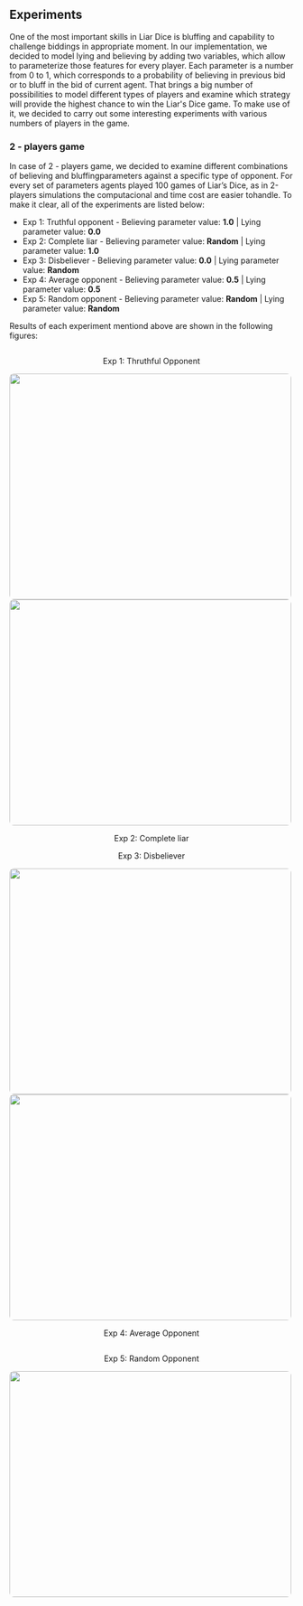 <div id="experiments"></div>

## Experiments
One of the most important skills in Liar Dice is bluffing and capability to challenge biddings in appropriate moment. In our implementation, we decided to model lying and believing by adding two variables, which allow to parameterize those features for every player. Each parameter is a number from 0 to 1, which corresponds to a probability of believing in previous bid or to bluff in the bid of current agent. That brings a big number of possibilities to model different types of players and examine which strategy will provide the highest chance to win the Liar's Dice game. To make use of it, we decided to carry out some interesting experiments with various numbers of players in the game.

### 2 - players game

In case of 2 - players game, we decided to examine different combinations of believing and bluffingparameters  against  a  specific  type  of  opponent.   For  every  set  of  parameters  agents  played  100 games  of  Liar’s  Dice,  as  in  2-players  simulations  the  computacional  and  time  cost  are  easier  tohandle.  To make it clear, all of the experiments are listed below:

<ul>
  <li>Exp 1: Truthful opponent - Believing parameter value: <b>1.0</b> | Lying parameter value: <b>0.0</b> </li>
  <li>Exp 2: Complete liar - Believing parameter value: <b>Random</b> | Lying parameter value: <b>1.0</b></li>
  <li>Exp 3: Disbeliever - Believing parameter value: <b>0.0</b> | Lying parameter value: <b>Random</b></li>
  <li>Exp 4: Average opponent - Believing parameter value: <b>0.5</b> | Lying parameter value: <b>0.5</b></li>
  <li>Exp 5: Random opponent - Believing parameter value: <b>Random</b> | Lying parameter value: <b>Random</b></li>
</ul>

Results of each experiment mentiond above are shown in the following figures:

<div class="row">
    <div class="column">
      <p style="text-align: center;"> Exp 1: Thruthful Opponent </p>
        <img src={WebInterface/public/Thruthful_Opponent_1.png} width="500" height="400" style="border-radius: 8px  " caption="xd" style="vertical-align:middle;"/>
    </div>
    <div>
      <img src={WebInterface/public/Liar_2.png} width="500" height="400" style="border-radius: 8px  " style="vertical-align:middle;"/>
      <p style="text-align: center;"> Exp 2: Complete liar </p>
    </div>
    <div>
      <p style="text-align: center;"> Exp 3: Disbeliever </p>
      <img src={WebInterface/public/Disbeliever_3.png} width="500" height="400" style="border-radius: 8px  " style="vertical-align:middle;"/>
    </div>
    <div class="column">
      <img src={WebInterface/public/Average_Opponent_4.png} width="500" height="400" style="border-radius: 8px  " style="vertical-align:middle;"/>
      <p style="text-align: center;"> Exp 4: Average Opponent </p>
    </div>
    <div>
      <p style="text-align: center;"> Exp 5: Random Opponent </p>
      <img src={WebInterface/public/Random_5.png} width="500" height="400" style="border-radius: 8px  " style="vertical-align:middle;"/>
    </div>
    

</div>



